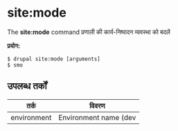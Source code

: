 # site:mode
The **site:mode** command प्रणाली की कार्य-निष्पादन व्यवस्था को बदलें

**प्रयोग:**
```
$ drupal site:mode [arguments] 
$ smo  
```

## उपलब्ध तर्कों  
तर्क | विवरण
---------|-------------
environment | Environment name (dev|prod)
